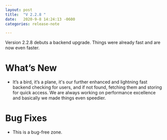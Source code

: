 ```yaml
---
layout: post
title:  "V 2.2.8 "
date:   2020-9-8 14:24:13 -0600
categories: release-note

---
```

Version 2.2.8 debuts a backend upgrade. Things were already fast and are now even faster. 


# What’s New
- It’s a bird, it’s a plane, it's our further enhanced and lightning fast backend checking for users, and if not found, fetching them and storing for quick access. We are always working on performance excellence and basically we made things even speedier. 




# Bug Fixes
- This is a bug-free zone.  


 